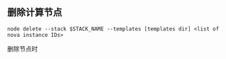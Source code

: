删除计算节点
---

```
node delete --stack $STACK_NAME --templates [templates dir] <list of nova instance IDs>
```

删除节点时